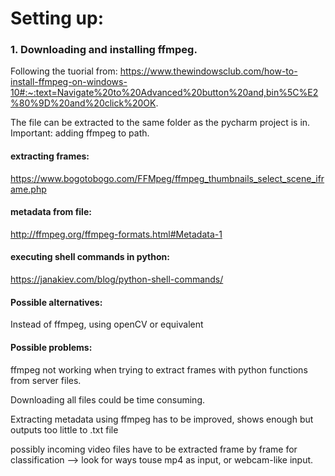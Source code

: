 # Setting up:
### 1. Downloading and installing ffmpeg.
Following the tuorial from:
https://www.thewindowsclub.com/how-to-install-ffmpeg-on-windows-10#:~:text=Navigate%20to%20Advanced%20button%20and,bin%5C%E2%80%9D%20and%20click%20OK.

The file can be extracted to the same folder as the pycharm project is in. Important: adding ffmpeg to path.



#### extracting frames:
https://www.bogotobogo.com/FFMpeg/ffmpeg_thumbnails_select_scene_iframe.php
#### metadata from file:
http://ffmpeg.org/ffmpeg-formats.html#Metadata-1
#### executing shell commands in python:
https://janakiev.com/blog/python-shell-commands/

#### Possible alternatives:
Instead of ffmpeg, using openCV or equivalent

#### Possible problems:
ffmpeg not working when trying to extract frames with python functions from server files.

Downloading all files could be time consuming.

Extracting metadata using ffmpeg has to be improved, shows enough but 
outputs too little to .txt file

possibly incoming video files have to be extracted frame by frame for classification 
--> look for ways touse mp4 as input, or webcam-like input.

